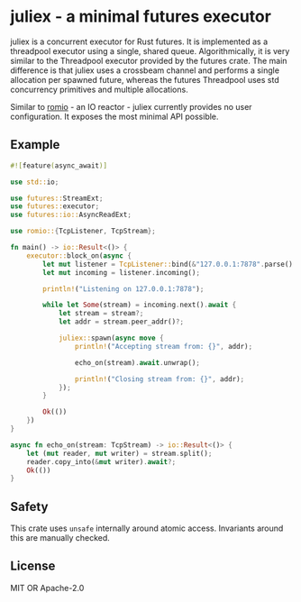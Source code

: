 # juliex - a minimal futures executor

juliex is a concurrent executor for Rust futures. It is implemented as a
threadpool executor using a single, shared queue. Algorithmically, it is very
similar to the Threadpool executor provided by the futures crate. The main
difference is that juliex uses a crossbeam channel and performs a single
allocation per spawned future, whereas the futures Threadpool uses std
concurrency primitives and multiple allocations.

Similar to [romio][romio] - an IO reactor - juliex currently provides no user
configuration. It exposes the most minimal API possible.

## Example
```rust
#![feature(async_await)]

use std::io;

use futures::StreamExt;
use futures::executor;
use futures::io::AsyncReadExt;

use romio::{TcpListener, TcpStream};

fn main() -> io::Result<()> {
    executor::block_on(async {
        let mut listener = TcpListener::bind(&"127.0.0.1:7878".parse().unwrap())?;
        let mut incoming = listener.incoming();

        println!("Listening on 127.0.0.1:7878");

        while let Some(stream) = incoming.next().await {
            let stream = stream?;
            let addr = stream.peer_addr()?;

            juliex::spawn(async move {
                println!("Accepting stream from: {}", addr);

                echo_on(stream).await.unwrap();

                println!("Closing stream from: {}", addr);
            });
        }

        Ok(())
    })
}

async fn echo_on(stream: TcpStream) -> io::Result<()> {
    let (mut reader, mut writer) = stream.split();
    reader.copy_into(&mut writer).await?;
    Ok(())
}
```

## Safety
This crate uses `unsafe` internally around atomic access. Invariants around this
are manually checked.

## License
MIT OR Apache-2.0

[romio]: https://github.com/withoutboats/romio
